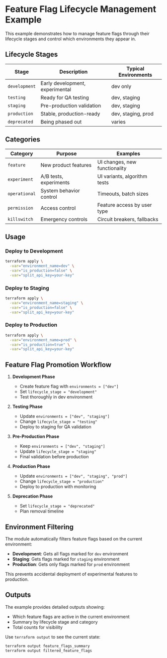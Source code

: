 # Feature Flag Lifecycle Management Example

This example demonstrates how to manage feature flags through their lifecycle stages and control which environments they appear in.

## Lifecycle Stages

| Stage | Description | Typical Environments |
|-------|-------------|---------------------|
| `development` | Early development, experimental | dev only |
| `testing` | Ready for QA testing | dev, staging |
| `staging` | Pre-production validation | dev, staging |
| `production` | Stable, production-ready | dev, staging, prod |
| `deprecated` | Being phased out | varies |

## Categories

| Category | Purpose | Examples |
|----------|---------|----------|
| `feature` | New product features | UI changes, new functionality |
| `experiment` | A/B tests, experiments | UI variants, algorithm tests |
| `operational` | System behavior control | Timeouts, batch sizes |
| `permission` | Access control | Feature access by user type |
| `killswitch` | Emergency controls | Circuit breakers, fallbacks |

## Usage

### Deploy to Development
```bash
terraform apply \
  -var="environment_name=dev" \
  -var="is_production=false" \
  -var="split_api_key=your-key"
```

### Deploy to Staging
```bash
terraform apply \
  -var="environment_name=staging" \
  -var="is_production=false" \
  -var="split_api_key=your-key"
```

### Deploy to Production
```bash
terraform apply \
  -var="environment_name=prod" \
  -var="is_production=true" \
  -var="split_api_key=your-key"
```

## Feature Flag Promotion Workflow

1. **Development Phase**
   - Create feature flag with `environments = ["dev"]`
   - Set `lifecycle_stage = "development"`
   - Test thoroughly in dev environment

2. **Testing Phase**
   - Update `environments = ["dev", "staging"]`
   - Change `lifecycle_stage = "testing"`
   - Deploy to staging for QA validation

3. **Pre-Production Phase**
   - Keep `environments = ["dev", "staging"]`
   - Update `lifecycle_stage = "staging"`
   - Final validation before production

4. **Production Phase**
   - Update `environments = ["dev", "staging", "prod"]`
   - Change `lifecycle_stage = "production"`
   - Deploy to production with monitoring

5. **Deprecation Phase**
   - Set `lifecycle_stage = "deprecated"`
   - Plan removal timeline

## Environment Filtering

The module automatically filters feature flags based on the current environment:

- **Development**: Gets all flags marked for `dev` environment
- **Staging**: Gets flags marked for `staging` environment  
- **Production**: Gets only flags marked for `prod` environment

This prevents accidental deployment of experimental features to production.

## Outputs

The example provides detailed outputs showing:
- Which feature flags are active in the current environment
- Summary by lifecycle stage and category
- Total counts for visibility

Use `terraform output` to see the current state:

```bash
terraform output feature_flags_summary
terraform output filtered_feature_flags
```
